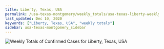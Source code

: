 ```yaml
---
title: Liberty, Texas, USA
permalink: /usa-texas-montgomery/weekly_totals/usa-texas-liberty-weekly_totals.html
last_updated: Dec 10, 2020
keywords: ["Liberty, Texas, USA", "weekly totals"]
sidebar: usa-texas-montgomery_sidebar
---
```


![Weekly Totals of Confirmed Cases for Liberty, Texas, USA](/covid_tracker/images/graphs/usa-texas-liberty-weekly_totals_graph.png)
